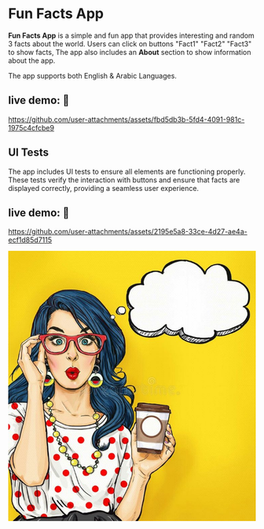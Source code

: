# Fun Facts App

**Fun Facts App** is a simple and fun app that provides interesting
and random 3 facts about the world. 
Users can click on buttons "Fact1" "Fact2" "Fact3" to show facts,
The app also includes an **About** section to show information about the app.

The app supports both English & Arabic Languages.

## live demo: 🎥

https://github.com/user-attachments/assets/fbd5db3b-5fd4-4091-981c-1975c4cfcbe9


## UI Tests
The app includes UI tests to ensure all elements are functioning properly.
These tests verify the interaction with buttons and ensure that facts are displayed correctly,
providing a seamless user experience.

## live demo: 🎥
https://github.com/user-attachments/assets/2195e5a8-33ce-4d27-ae4a-ecf1d85d7115


![Fun Fact Image](https://raw.githubusercontent.com/RahafJannuod/FunFact/42afb3736e4d10fa8688a8c30b393c8d13182850/yelloe1.jpeg)


